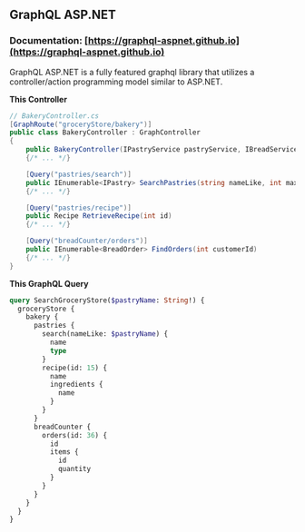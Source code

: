 ## GraphQL ASP.NET

### Documentation: [https://graphql-aspnet.github.io](https://graphql-aspnet.github.io)

GraphQL ASP.NET is a fully featured graphql library that utilizes a controller/action programming model similar to ASP.NET.

**This Controller**

```csharp
// BakeryController.cs
[GraphRoute("groceryStore/bakery")]
public class BakeryController : GraphController
{
    public BakeryController(IPastryService pastryService, IBreadService breadService)
    {/* ... */}

    [Query("pastries/search")]
    public IEnumerable<IPastry> SearchPastries(string nameLike, int maxResults = 50)
    {/* ... */}

    [Query("pastries/recipe")]
    public Recipe RetrieveRecipe(int id)
    {/* ... */}

    [Query("breadCounter/orders")]
    public IEnumerable<BreadOrder> FindOrders(int customerId)
    {/* ... */}
}
```

**This GraphQL Query**

```graphql
query SearchGroceryStore($pastryName: String!) {
  groceryStore {
    bakery {
      pastries {
        search(nameLike: $pastryName) {
          name
          type
        }
        recipe(id: 15) {
          name
          ingredients {
            name
          }
        }
      }
      breadCounter {
        orders(id: 36) {
          id
          items {
            id
            quantity
          }
        }
      }
    }
  }
}
```
